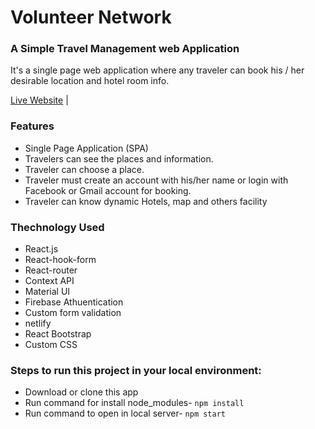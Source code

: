 # Volunteer Network
### A Simple Travel Management web Application
It's a single page web application where any traveler can book his / her desirable location and hotel room info.

[Live Website](https://travel-guru-site.netlify.app/) |

### Features
* Single Page Application (SPA)
* Travelers can see the places and information.
* Traveler can choose a place.
* Traveler must create an account with his/her name or login with Facebook or Gmail account for booking.
* Traveler can know dynamic Hotels, map and others facility

### Thechnology Used
* React.js
* React-hook-form
* React-router
* Context API
* Material UI
* Firebase Athuentication 
* Custom form validation
* netlify
* React Bootstrap
* Custom CSS

### Steps to run this project in your local environment:

* Download or clone this app
* Run command for install node_modules- `npm install`
* Run command to open in local server- `npm start`

